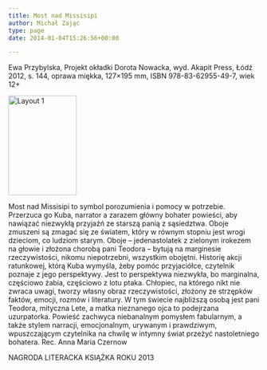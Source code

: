 ```yaml
---
title: Most nad Missisipi
author: Michał Zając
type: page
date: 2014-01-04T15:26:56+00:00

---
```

Ewa Przybylska, Projekt okładki Dorota Nowacka, wyd. Akapit Press, Łódź 2012, s. 144, oprawa miękka, 127&#215;195 mm, ISBN 978-83-62955-49-7, wiek 12+

<img class="alignnone size-medium wp-image-2763" src="http://www.ibby.pl/wp-content/uploads/2016/02/Most-nad-Missisipi-137x200.jpg" alt="Layout 1" width="137" height="200" srcset="http://www.ibby.pl/wp-content/uploads/2016/02/Most-nad-Missisipi-137x200.jpg 137w, http://www.ibby.pl/wp-content/uploads/2016/02/Most-nad-Missisipi-69x100.jpg 69w, http://www.ibby.pl/wp-content/uploads/2016/02/Most-nad-Missisipi-768x1118.jpg 768w, http://www.ibby.pl/wp-content/uploads/2016/02/Most-nad-Missisipi-412x600.jpg 412w" sizes="(max-width: 137px) 100vw, 137px" />

Most nad Missisipi to symbol porozumienia i pomocy w potrzebie. Przerzuca go Kuba, narrator a zarazem główny bohater powieści, aby nawiązać niezwykłą przyjaźń ze starszą panią z sąsiedztwa. Oboje zmuszeni są zmagać się ze światem, który w równym stopniu jest wrogi dzieciom, co ludziom starym. Oboje – jedenastolatek z zielonym irokezem na głowie i złożona chorobą pani Teodora – bytują na marginesie rzeczywistości, nikomu niepotrzebni, wszystkim obojętni. Historię akcji ratunkowej, którą Kuba wymyśla, żeby pomóc przyjaciółce, czytelnik poznaje z jego perspektywy. Jest to perspektywa niezwykła, bo marginalna, częściowo żabia, częściowo z lotu ptaka. Chłopiec, na którego nikt nie zwraca uwagi, tworzy własny obraz rzeczywistości, złożony ze strzępków faktów, emocji, rozmów i literatury. W tym świecie najbliższą osobą jest pani Teodora, mityczna Lete, a matka nieznanego ojca to podejrzana uzurpatorka. Powieść zachwyca niebanalnym pomysłem fabularnym, a także stylem narracji, emocjonalnym, urywanym i prawdziwym, wpuszczającym czytelnika na chwilę w intymny świat przeżyć nastoletniego bohatera. Rec. Anna Maria Czernow
  
NAGRODA LITERACKA KSIĄŻKA ROKU 2013